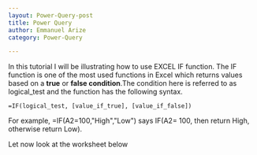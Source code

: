 ```yaml
---
layout: Power-Query-post
title: Power Query
author: Emmanuel Arize
category: Power-Query

---
```


In this tutorial I will be illustrating how to use EXCEL IF function. The IF function is one of the most used functions in Excel which returns values based on a **true** or **false condition**.The condition here is referred to as logical_test and the function has the following syntax.

```
=IF(logical_test, [value_if_true], [value_if_false])
```

For example, =IF(A2=100,"High","Low") says IF(A2= 100, then return High, otherwise return Low).

Let now look at the worksheet below
